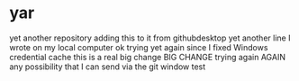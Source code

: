 # yar
yet another repository
adding this to it from githubdesktop
yet another  line I wrote on my local computer
ok trying yet again since I fixed Windows credential cache
this is a real big change BIG CHANGE
trying again AGAIN
any possibility that I can send via the git window
test